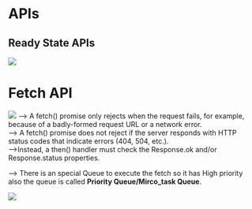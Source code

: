 # APIs

## Ready State APIs
 <image src="../req/ReadyStateApis.png">

 # Fetch API
 <image src="../req/EventLoop.png">
--> A fetch() promise only rejects when the request fails, for example, because of a badly-formed request URL or a network error. <br>
--> A fetch() promise does not reject if the server responds with HTTP status codes that indicate errors (404, 504, etc.).<br>-->Instead, a then() handler must check the Response.ok and/or Response.status properties.

--> There is an special Queue to execute the fetch so it has High priority also the queue is called  <b>Priority Queue/Mirco_task Queue</b>.

 <image src="../req/fetchApiWorking.png">
